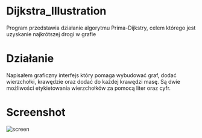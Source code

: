# Dijkstra_Illustration
Program przedstawia działanie algorytmu Prima-Dijkstry, celem którego jest uzyskanie najkrótszej drogi w grafie
# Działanie
Napisałem graficzny interfejs który pomaga wybudować graf, dodać wierzchołki, krawędzie oraz dodać do każdej krawędzi masę. Są dwie możliwości etykietowania wierzchołków za pomocą liter oraz cyfr.
# Screenshot
![screen](https://user-images.githubusercontent.com/19534189/93812449-4c904180-fc5a-11ea-9d5f-74507221373b.png)

